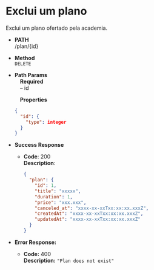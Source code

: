 # Exclui um plano

Exclui um plano ofertado pela academia.

- **PATH** <br />
  /plan/{id}

- **Method** <br />
  `DELETE`

- **Path Params** <br />
  &emsp;**Required** <br />
  &emsp;&ndash; id

  &emsp;**Properties**

  ```json
  {
    "id": {
      "type": integer
    }
  }
  ```

- **Success Response**

  - **Code**: 200 <br />
    **Description**:
    ```json
    {
      "plan": {
        "id": 1,
        "title": "xxxxx",
        "duration": 1,
        "price": "xxx.xxx",
        "canceled_at": "xxxx-xx-xxTxx:xx:xx.xxxZ",
        "createdAt": "xxxx-xx-xxTxx:xx:xx.xxxZ",
        "updatedAt": "xxxx-xx-xxTxx:xx:xx.xxxZ"
      }
    }
    ```

- **Error Response:**

  - **Code:** 400 <br />
    **Description:** `"Plan does not exist"`
